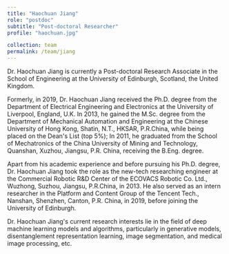 ```yaml
---
title: "Haochuan Jiang"
role: "postdoc"
subtitle: "Post-doctoral Researcher"
profile: "haochuan.jpg"

collection: team
permalink: /team/jiang
---
```

Dr. Haochuan Jiang is currently a Post-doctoral Research Associate in the School
of Engineering at the University of Edinburgh, Scotland, the United Kingdom.

Formerly, in 2019, Dr. Haochuan Jiang received the Ph.D. degree from the
Department of Electrical Engineering and Electronics at the University of
Liverpool, England, U.K. In 2013, he gained the M.Sc. degree from the Department
of Mechanical Automation and Engineering at the Chinese University of Hong Kong,
Shatin, N.T., HKSAR, P.R.China, while being placed on the Dean's List (top 5%);
In 2011, he graduated from the School of Mechatronics of the China University of
Mining and Technology, Quanshan, Xuzhou, Jiangsu, P.R. China, receiving the
B.Eng. degree.

Apart from his academic experience and before pursuing his Ph.D. degree, Dr.
Haochuan Jiang took the role as the new-tech researching engineer at the
Commercial Robotic R&D Center of the ECOVACS Robotic Co. Ltd., Wuzhong, Suzhou,
Jiangsu, P.R.China, in 2013. He also served as an intern researcher in the
Platform and Content Group of the Tencent Tech., Nanshan, Shenzhen, Canton, P.R.
China, in 2019, before joining the University of Edinburgh. 

Dr. Haochuan Jiang's current research interests lie in the field of deep machine
learning models and algorithms, particularly in generative models,
disentanglement representation learning, image segmentation, and medical image
processing, etc.
